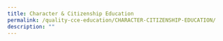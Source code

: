 ```yaml
---
title: Character & Citizenship Education
permalink: /quality-cce-education/CHARACTER-CITIZENSHIP-EDUCATION/
description: ""
---
```


